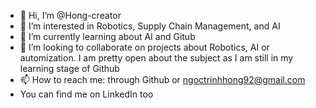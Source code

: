 - 👋 Hi, I’m @Hong-creator
- 👀 I’m interested in Robotics, Supply Chain Management, and AI
- 🌱 I’m currently learning about AI and Gitub
- 💞️ I’m looking to collaborate on projects about Robotics, AI or automization. I am pretty open about the subject as I am still in my learning stage of Github
- 📫 How to reach me: through Github or ngoctrinhhong92@gmail.com
- You can find me on LinkedIn too

<!---
Hong-creator/Hong-creator is a ✨ special ✨ repository because its `README.md` (this file) appears on your GitHub profile.
You can click the Preview link to take a look at your changes.
--->
